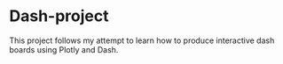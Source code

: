 # Dash-project
This project follows my attempt to learn how to produce interactive dash boards using Plotly and Dash.
